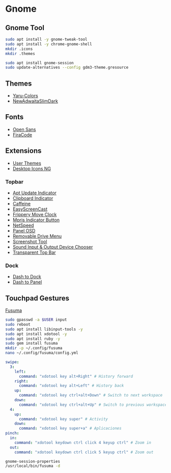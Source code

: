 # Gnome

## Gnome Tool
```BASH
sudo apt install -y gnome-tweak-tool
sudo apt install -y chrome-gnome-shell
mkdir .icons
mkdir .themes

sudo apt install gnome-session
sudo update-alternatives --config gdm3-theme.gresource
```

## Themes
- [Yaru-Colors](https://www.gnome-look.org/p/1299514/)  
- [NewAdwaitaSlimDark](https://github.com/ch4rcoil/NewAdwaitaSlimDark)

## Fonts
- [Open Sans](https://fonts.google.com/specimen/Open+Sans)  
- [FiraCode](https://github.com/tonsky/FiraCode)  

## Extensions
- [User Themes](https://extensions.gnome.org/extension/19/user-themes/)
- [Desktop Icons NG](https://extensions.gnome.org/extension/2087/desktop-icons-ng-ding/)

### Topbar
- [Apt Update Indicator](https://extensions.gnome.org/extension/1139/apt-update-indicator/)
- [Clipboard Indicator](https://extensions.gnome.org/extension/779/clipboard-indicator/)
- [Caffeine](https://extensions.gnome.org/extension/517/caffeine/)
- [EasyScreenCast](https://extensions.gnome.org/extension/690/easyscreencast/)
- [Frippery Move Clock ](https://extensions.gnome.org/extension/2/move-clock/)
- [Mpris Indicator Button](https://extensions.gnome.org/extension/1379/mpris-indicator-button/)
- [NetSpeed](https://extensions.gnome.org/extension/104/netspeed/)
- [Panel OSD](https://extensions.gnome.org/extension/708/panel-osd/)
- [Removable Drive Menu](https://extensions.gnome.org/extension/7/removable-drive-menu/)
- [Screenshot Tool](https://extensions.gnome.org/extension/1112/screenshot-tool/)
- [Sound Input & Output Device Chooser](https://extensions.gnome.org/extension/906/sound-output-device-chooser/)
- [Transparent Top Bar](https://extensions.gnome.org/extension/1708/transparent-top-bar/)

### Dock
- [Dash to Dock](https://extensions.gnome.org/extension/307/dash-to-dock/)  
- [Dash to Panel](https://extensions.gnome.org/extension/1160/dash-to-panel/)  



## Touchpad Gestures 
[Fusuma](https://github.com/iberianpig/fusuma)

```bash
sudo gpasswd -a $USER input
sudo reboot
sudo apt install libinput-tools -y
sudo apt install xdotool -y
sudo apt install ruby -y
sudo gem install fusuma
mkdir -p ~/.config/fusuma
nano ~/.config/fusuma/config.yml
```

```yaml
swipe:
  3:
    left:
      command: "xdotool key alt+Right" # History forward
    right:
      command: "xdotool key alt+Left" # History back
    up:
      command: "xdotool key ctrl+alt+Down" # Switch to next workspace
    down:
      command: "xdotool key ctrl+alt+Up" # Switch to previous workspace
  4:
    up:
      command: "xdotool key super" # Activity
    down:
      command: "xdotool key super+a" # Aplicaciones
pinch:
  in:
    command: "xdotool keydown ctrl click 4 keyup ctrl" # Zoom in
  out:
    command: "xdotool keydown ctrl click 5 keyup ctrl" # Zoom out
```

```bash
gnome-session-properties
/usr/local/bin/fusuma -d
```



